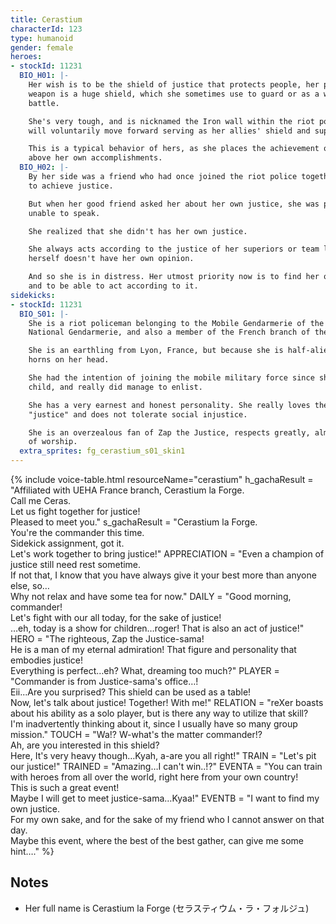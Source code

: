 ```yaml
---
title: Cerastium
characterId: 123
type: humanoid
gender: female
heroes:
- stockId: 11231
  BIO_H01: |-
    Her wish is to be the shield of justice that protects people, her parallel
    weapon is a huge shield, which she sometimes use to guard or as a weapon in
    battle.

    She's very tough, and is nicknamed the Iron wall within the riot police, she
    will voluntarily move forward serving as her allies' shield and supporting them.

    This is a typical behavior of hers, as she places the achievement of justice
    above her own accomplishments.
  BIO_H02: |-
    By her side was a friend who had once joined the riot police together with her
    to achieve justice.

    But when her good friend asked her about her own justice, she was puzzled and
    unable to speak.

    She realized that she didn't has her own justice.

    She always acts according to the justice of her superiors or team leader, she
    herself doesn't have her own opinion.

    And so she is in distress. Her utmost priority now is to find her own justice
    and to be able to act according to it.
sidekicks:
- stockId: 11231
  BIO_S01: |-
    She is a riot policeman belonging to the Mobile Gendarmerie of the French
    National Gendarmerie, and also a member of the French branch of the UEHA.

    She is an earthling from Lyon, France, but because she is half-alien, she has
    horns on her head.

    She had the intention of joining the mobile military force since she was a
    child, and really did manage to enlist.

    She has a very earnest and honest personality. She really loves the word
    "justice" and does not tolerate social injustice.

    She is an overzealous fan of Zap the Justice, respects greatly, almost the point
    of worship.
  extra_sprites: fg_cerastium_s01_skin1
---
```


{% include voice-table.html resourceName="cerastium"
h_gachaResult = "Affiliated with UEHA France branch, Cerastium la Forge.<br>Call me Ceras.<br>Let us fight together for justice!<br>Pleased to meet you."
s_gachaResult = "Cerastium la Forge.<br>You're the commander this time.<br>Sidekick assignment, got it.<br>Let's work together to bring justice!"
APPRECIATION = "Even a champion of justice still need rest sometime.<br>If not that, I know that you have always give it your best more than anyone else, so…<br>Why not relax and have some tea for now."
DAILY = "Good morning, commander!<br>Let's fight with our all today, for the sake of justice!<br>…eh, today is a show for children…roger! That is also an act of justice!"
HERO = "The righteous, Zap the Justice-sama!<br>He is a man of my eternal admiration! That figure and personality that embodies justice!<br>Everything is perfect…eh? What, dreaming too much?"
PLAYER = "Commander is from Justice-sama's office…!<br>Eii...Are you surprised? This shield can be used as a table!<br>Now, let's talk about justice! Together! With me!"
RELATION = "reXer boasts about his ability as a solo player, but is there any way to utilize that skill?<br>I'm inadvertently thinking about it, since I usually have so many group mission."
TOUCH = "Wa!? W-what's the matter commander!?<br>Ah, are you interested in this shield?<br>Here, It's very heavy though…Kyah, a-are you all right!"
TRAIN = "Let's pit our justice!"
TRAINED = "Amazing…I can't win..!?"
EVENTA = "You can train with heroes from all over the world, right here from your own country!<br>This is such a great event!<br>Maybe I will get to meet justice-sama…Kyaa!"
EVENTB = "I want to find my own justice.<br>For my own sake, and for the sake of my friend who I cannot answer on that day.<br>Maybe this event, where the best of the best gather, can give me some hint…."
%}

## Notes
- Her full name is Cerastium la Forge (セラスティウム・ラ・フォルジュ)
